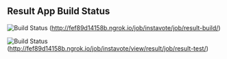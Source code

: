 ## Result App Build Status

  ![Build Status](http://fef89d14158b.ngrok.io/buildStatus/icon?job=instavote%2Fresult-build&subject=Build)
  (http://fef89d14158b.ngrok.io/job/instavote/job/result-build/)

  ![Build Status](http://fef89d14158b.ngrok.io/buildStatus/icon?job=instavote%2Fresult-test&subject=UnitTest)
  (http://fef89d14158b.ngrok.io/job/instavote/view/result/job/result-test/)
